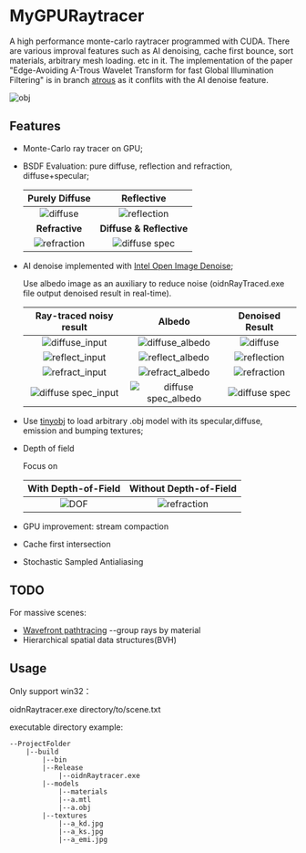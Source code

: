 # MyGPURaytracer
A high performance monte-carlo raytracer programmed with CUDA. There are various improval features such as AI denoising, cache first bounce, sort materials, arbitrary mesh loading. etc in it.   The implementation of the paper "Edge-Avoiding A-Trous Wavelet Transform for fast Global Illumination Filtering" is in branch [atrous](https://github.com/Chluuu/MyGPURaytracer/tree/atrousDenoise) as it conflits with the AI denoise feature.

![obj](https://user-images.githubusercontent.com/28896013/144418444-ea196f8b-9dda-4874-b55d-6a8c6a2a4b94.png)





## Features

* Monte-Carlo ray tracer on GPU;

* BSDF Evaluation: pure diffuse, reflection and refraction, diffuse+specular;

  |         Purely Diffuse         |                Reflective                |
  | :----------------------------: | :--------------------------------------: |
  | ![diffuse](https://user-images.githubusercontent.com/28896013/144418475-ad6a5ae4-2ad5-4b88-b5a9-a4f16257962e.png) |   ![reflection](https://user-images.githubusercontent.com/28896013/144418516-0c0c6ace-1a11-46d0-863b-e3eb9c7ef99a.png)   |
  |         **Refractive**         |         **Diffuse & Reflective**         |
  | ![refraction](https://user-images.githubusercontent.com/28896013/144418547-c75cf9f6-258a-4347-83fb-818fb905b548.png) | ![diffuse spec](https://user-images.githubusercontent.com/28896013/144418575-7dd252b9-bb65-4427-a88c-df29e9fa3bf1.png) |

  

* AI denoise implemented with [Intel Open Image Denoise](https://github.com/OpenImageDenoise/oidn);

  Use albedo image as an auxiliary to reduce noise (oidnRayTraced.exe file output denoised result in real-time). 

  |               Ray-traced noisy result                |                         Albedo                         |             Denoised Result              |
  | :--------------------------------------------------: | :----------------------------------------------------: | :--------------------------------------: |
  |         ![diffuse_input](https://user-images.githubusercontent.com/28896013/144418642-5f46a6db-1f4f-4f32-880f-f3f835cc6015.png)         |     ![diffuse_albedo ](https://user-images.githubusercontent.com/28896013/144418667-a5907ccb-3998-4b9b-8e29-31d97625051c.png)    |      ![diffuse](https://user-images.githubusercontent.com/28896013/144418692-8c2e7eec-97e2-4688-b5ea-c4df73bd4b98.png)     |
  |      ![reflect_input](https://user-images.githubusercontent.com/28896013/144418718-7cdf90e5-825c-442d-952e-30da065367c5.png)       |      ![reflect_albedo](https://user-images.githubusercontent.com/28896013/144418744-ab4b4cee-e029-4e67-ad06-4f2f0899b553.png)      |   ![reflection](https://user-images.githubusercontent.com/28896013/144419367-6fef6ab9-2bb8-4208-acb0-45ff8738aeaa.png)   |
  |      ![refract_input](https://user-images.githubusercontent.com/28896013/144419400-49bbb9a4-9f86-4174-8d47-6143260ee2cf.png)      |      ![refract_albedo](https://user-images.githubusercontent.com/28896013/144419424-522aafd1-d3be-4ef5-a744-3e5b22f25eaf.png)     |   ![refraction](https://user-images.githubusercontent.com/28896013/144418783-7cd5e33b-bf48-46d1-8702-471f33c845b4.png)   |
  | ![diffuse spec_input](https://user-images.githubusercontent.com/28896013/144418825-ed416553-28a0-4c54-80b6-9db4ddbddb5a.png) | ![diffuse spec_albedo](https://user-images.githubusercontent.com/28896013/144418856-afe83160-312a-40e4-be0a-3c2d41043cfa.png) | ![diffuse spec](https://user-images.githubusercontent.com/28896013/144418867-7814ddd8-9c15-4fb8-869b-9497a8227f62.png) |

  

* Use [tinyobj](https://github.com/syoyo/tinyobjloader) to load arbitrary .obj model with its specular,diffuse, emission and bumping textures;

* Depth of field

  Focus on

  | With Depth-of-Field | Without Depth-of-Field |
  | :-----------------: | :--------------------: |
  | ![DOF](https://user-images.githubusercontent.com/28896013/146015776-922907b2-fe2c-4d04-b9fe-ae777caa5a23.png)|   ![refraction](https://user-images.githubusercontent.com/28896013/146016251-dbaf47e7-0732-46b4-ba3e-e70a4f9adcda.png)|

  

* GPU improvement: stream compaction

* Cache first intersection

* Stochastic Sampled Antialiasing

## TODO

For massive scenes:

* [Wavefront pathtracing](https://research.nvidia.com/publication/megakernels-considered-harmful-wavefront-path-tracing-gpus) --group rays by material
* Hierarchical spatial data structures(BVH)

## Usage

Only support win32：

oidnRaytracer.exe directory/to/scene.txt

executable directory example:

```
--ProjectFolder
	|--build
	    |--bin
		|--Release
		    |--oidnRaytracer.exe
		|--models
		    |--materials
			|--a.mtl
		    |--a.obj 
		|--textures
		    |--a_kd.jpg
		    |--a_ks.jpg
		    |--a_emi.jpg
```

